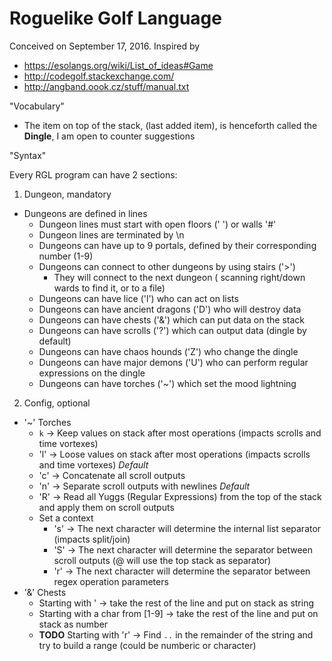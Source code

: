 # Roguelike Golf Language

Conceived on September 17, 2016. 
Inspired by 
* https://esolangs.org/wiki/List_of_ideas#Game
* http://codegolf.stackexchange.com/
* http://angband.oook.cz/stuff/manual.txt

"Vocabulary"

* The item on top of the stack, (last added item), is henceforth called the **Dingle**, I am open to counter suggestions

"Syntax"

Every RGL program can have 2 sections:

1. Dungeon, mandatory
  * Dungeons are defined in lines 
    * Dungeon lines must start with open floors (' ') or walls '#'
    * Dungeon lines are terminated by \n
    * Dungeons can have up to 9 portals, defined by their corresponding number (1-9)
    * Dungeons can connect to other dungeons by using stairs ('>')
      * They will connect to the next dungeon ( scanning right/down wards to find it, or to a file)
    * Dungeons can have lice ('l') who can act on lists
    * Dungeons can have ancient dragons ('D') who will destroy data
    * Dungeons can have chests ('&') which can put data on the stack
    * Dungeons can have scrolls ('?') which can output data (dingle by default)
    * Dungeons can have chaos hounds ('Z') who change the dingle
    * Dungeons can have major demons ('U') who can perform regular expressions on the dingle
    * Dungeons can have torches ('~') which set the mood lightning
2. Config, optional
  * '~' Torches
    * `k` -> Keep values on stack after most operations (impacts scrolls and time vortexes)
    * 'l' -> Loose values on stack after most operations (impacts scrolls and time vortexes) *Default*
    * 'c' -> Concatenate all scroll outputs
    * 'n' -> Separate scroll outputs with newlines *Default*
    * 'R' -> Read all Yuggs (Regular Expressions) from the top of the stack and apply them on scroll outputs
    * Set a context
      * 's' -> The next character will determine the internal list separator (impacts split/join)
      * 'S' -> The next character will determine the separator between scroll outputs (@ will use the top stack as separator)
      * 'r' -> The next character will determine the separator between regex operation parameters
  * '&' Chests
    * Starting with ' -> take the rest of the line and put on stack as string 
    * Starting with a char from [1-9] -> take the rest of the line and put on stack as number
    * **TODO** Starting with 'r' -> Find `..` in the remainder of the string and try to build a range (could be numberic or character) 
    




